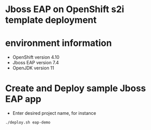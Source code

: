 # Jboss EAP on OpenShift s2i template deployment

# environment information
  * OpenShift version 4.10
  * Jboss EAP version 7.4
  * OpenJDK version 11

# Create and Deploy sample Jboss EAP app
  * Enter desired project name, for instance
  ```
  ./deploy.sh eap-demo
  ```
